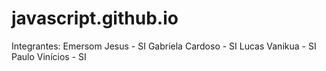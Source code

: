 # javascript.github.io

Integrantes:
Emersom Jesus - SI
Gabriela Cardoso - SI
Lucas Vanikua - SI
Paulo Vinícios - SI
